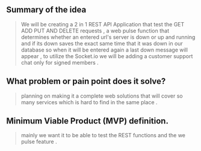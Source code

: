## Summary of the idea 
> We will be creating a 2 in 1 REST API Application that test the GET ADD PUT AND DELETE requests , a web pulse function that determines whether an entered url's server is down or up and running and if its down 
saves the exact same time that it was down in our database so when it will be entered again a last down message will appear , to utilize the Socket.io we will be adding a customer support chat only for signed members .

## What problem or pain point does it solve?
> planning on making it a complete web solutions that will cover so many services which is hard to find in the same place . 

## Minimum Viable Product (MVP) definition.
> mainly we want it to be able to test the REST functions and the we pulse feature . 